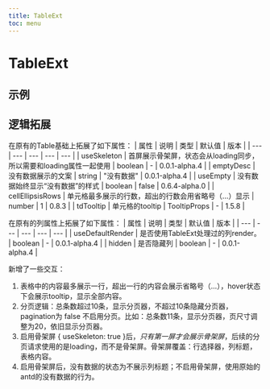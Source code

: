 ```yaml
---
title: TableExt
toc: menu
---
```


# TableExt

## 示例

<code src="../../packages/antd-ext/examples/TableExt/base"></code>

<code src="../../packages/antd-ext/examples/TableExt/customPageSizeOptions"></code>

<code src="../../packages/antd-ext/examples/TableExt/columnsGroup"></code>

<code src="../../packages/antd-ext/examples/TableExt/customTooltip"></code>

## 逻辑拓展
在原有的Table基础上拓展了如下属性：
| 属性 | 说明 | 类型 | 默认值 | 版本 |
| --- | --- | --- | --- | --- |
| useSkeleton | 首屏展示骨架屏，状态会从loading同步，所以需要和loading属性一起使用 | boolean | - | 0.0.1-alpha.4 |
| emptyDesc | 没有数据展示的文案 | string | "没有数据" | 0.0.1-alpha.4 |
| useEmpty | 没有数据始终显示“没有数据”的样式 | boolean | false | 0.6.4-alpha.0 |
| cellEllipsisRows | 单元格最多展示的行数，超出的行数会用省略号（...）显示 | number | 1 | 0.8.3 |
| tdTooltip | 单元格的tooltip | TooltipProps | - | 1.5.8 |

在原有的列属性上拓展了如下属性：
| 属性 | 说明 | 类型 | 默认值 | 版本 |
| --- | --- | --- | --- | --- |
| useDefaultRender | 是否使用TableExt处理过的列render。 | boolean | - | 0.0.1-alpha.4 |
| hidden | 是否隐藏列 | boolean | - | 0.0.1-alpha.4 |

新增了一些交互：
1. 表格中的内容最多展示一行，超出一行的内容会展示省略号（...），hover状态下会展示tooltip，显示全部内容。
2. 分页逻辑：总条数超过10条，显示分页器，不超过10条隐藏分页器，pagination为 false 不启用分页。比如：总条数11条，显示分页器，页尺寸调整为20，依旧显示分页器。
3. 启用骨架屏 { useSkeleton: true }后，*只有第一屏才会展示骨架屏*，后续的分页请求使用的是loading，而不是骨架屏。骨架屏覆盖：行选择器，列标题，表格内容。
4. 启用骨架屏后，没有数据的状态为不展示列标题；不启用骨架屏，使用原始的antd的没有数据的行为。
